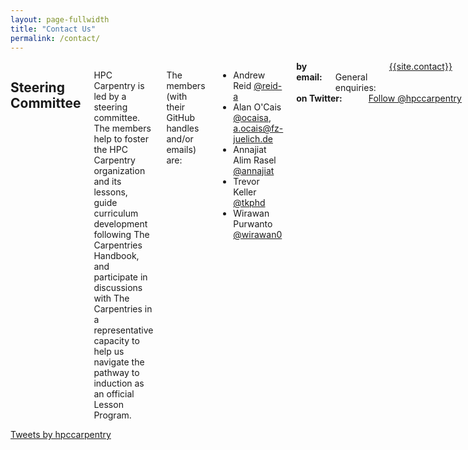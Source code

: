 ```yaml
---
layout: page-fullwidth
title: "Contact Us"
permalink: /contact/
---
```

<div class="row">
<div class="medium-8 columns">
<h2 id="steering">
Steering Committee
</h2>
<p>
HPC Carpentry is led by a steering committee. The members help to foster the HPC
Carpentry organization and its lessons, guide curriculum development following
The Carpentries Handbook, and participate in discussions with The Carpentries in a
representative capacity to help us navigate the pathway to induction as an official
Lesson Program.
</p>
<p>
The members (with their GitHub handles and/or emails) are:
</p>
<ul>
<li>Andrew Reid <a href="https://github.com/reid-a">@reid-a</a></li>
<li>Alan O'Cais <a href="https://github.com/ocaisa">@ocaisa</a>, <a href="mailto:a.ocais@fz-juelich.de">a.ocais@fz-juelich.de</a></li>
<li>Annajiat Alim Rasel <a href="https://github.com/annajiat">@annajiat</a></li>
<li>Trevor Keller <a href="https://github.com/tkphd">@tkphd</a></li>
<li>Wirawan Purwanto <a href="https://github.com/wirawan0">@wirawan0</a></li>
</ul>
<div class="row">
<div class="medium-4 columns">
<strong>by email:</strong>
<br>General enquiries: <br>
<a href="mailto:{{site.contact}}">{{site.contact}}</a><br>
</div> 
<div class="medium-4 columns">
<strong>on Twitter:</strong>
<br><br>
<a href="https://twitter.com/hpccarpentry?ref_src=twsrc%5Etfw" class="twitter-follow-button" data-show-count="false">
      Follow @hpccarpentry
</a>
<script async src="https://platform.twitter.com/widgets.js" charset="utf-8"></script>
</div>
</div>
</div>
<div class="medium-4 columns">
<a class="twitter-timeline" data-tweet-limit="3" href="https://twitter.com/hpccarpentry?ref_src=twsrc%5Etfw">Tweets by hpccarpentry</a> <script async src="https://platform.twitter.com/widgets.js" charset="utf-8"></script>
</div>
</div>
